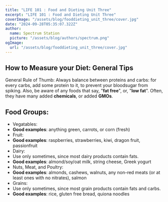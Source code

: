 ```yaml
---
title: "LIFE 101 : Food and Dieting Unit Three"
excerpt: "LIFE 101 : Food and Dieting Unit Three"
coverImage: "/assets/blog/fooddieting_unit_three/cover.jpg"
date: "2024-09-28T05:35:07.322Z"
author:
  name: Spectrum Station
  picture: "/assets/blog/authors/spectrum.png"
ogImage:
  url: "/assets/blog/fooddieting_unit_three/cover.jpg"
---
```

## How to Measure your Diet: General Tips
General Rule of Thumb: Always balance between proteins and carbs: for every carbs, add some protein to it, 
to prevent your bloodsugar from spiking.  Also, be aware of any foods that say, "**fat free**", or, "**low fat**". Often, they have many added **chemicals**, or added **GMOs**.

## Food Groups:
- Vegatables: 
- **Good examples**: anything green, carrots, or corn (fresh)
- Fruit:
- **Good examples**: raspberries, strawberries, kiwi, dragon fruit, passionfruit
- Dairy:
- Use only sometimes, since most dairy products contain fats.
- **Good examples**: almond/soy/oat milk, string cheese, Greek yogurt
- Nuts, Meat, and Poultry:
- **Good examples**: almonds, cashews, walnuts, any non-red meats (or at least ones with no nitrates), salmon
- Grains:
- Use only sometimes, since most grain products contain fats and carbs.
- **Good examples**: rice, gluten free bread, quiona noodles

